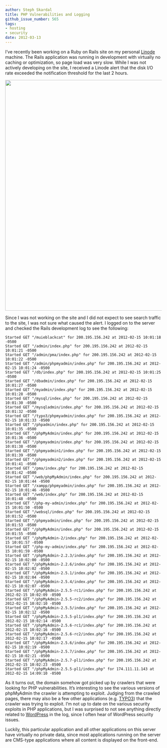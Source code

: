 ```yaml
---
author: Steph Skardal
title: PHP Vulnerabilities and Logging
github_issue_number: 565
tags:
- hosting
- security
date: 2012-03-13
---
```


I’ve recently been working on a Ruby on Rails site on my personal [Linode](https://www.linode.com/) machine. The Rails application was running in development with virtually no caching or optimization, so page load was very slow. While I was not actively developing on the site, I received a Linode alert that the disk I/O rate exceeded the notification threshold for the last 2 hours.

<img border="0" src="/blog/2012/03/php-vulnerabilities-and-logging/image-0.png" width="740"/>

Since I was not working on the site and I did not expect to see search traffic to the site, I was not sure what caused the alert. I logged on to the server and checked the Rails development log to see the following:

```plain
Started GET "/muieblackcat" for 200.195.156.242 at 2012-02-15 10:01:18 -0500
Started GET "/admin/index.php" for 200.195.156.242 at 2012-02-15 10:01:21 -0500
Started GET "/admin/pma/index.php" for 200.195.156.242 at 2012-02-15 10:01:22 -0500
Started GET "/admin/phpmyadmin/index.php" for 200.195.156.242 at 2012-02-15 10:01:24 -0500
Started GET "/db/index.php" for 200.195.156.242 at 2012-02-15 10:01:25 -0500
Started GET "/dbadmin/index.php" for 200.195.156.242 at 2012-02-15 10:01:27 -0500
Started GET "/myadmin/index.php" for 200.195.156.242 at 2012-02-15 10:01:28 -0500
Started GET "/mysql/index.php" for 200.195.156.242 at 2012-02-15 10:01:30 -0500
Started GET "/mysqladmin/index.php" for 200.195.156.242 at 2012-02-15 10:01:32 -0500
Started GET "/typo3/phpmyadmin/index.php" for 200.195.156.242 at 2012-02-15 10:01:33 -0500
Started GET "/phpadmin/index.php" for 200.195.156.242 at 2012-02-15 10:01:35 -0500
Started GET "/phpMyAdmin/index.php" for 200.195.156.242 at 2012-02-15 10:01:36 -0500
Started GET "/phpmyadmin/index.php" for 200.195.156.242 at 2012-02-15 10:01:38 -0500
Started GET "/phpmyadmin1/index.php" for 200.195.156.242 at 2012-02-15 10:01:39 -0500
Started GET "/phpmyadmin2/index.php" for 200.195.156.242 at 2012-02-15 10:01:41 -0500
Started GET "/pma/index.php" for 200.195.156.242 at 2012-02-15 10:01:42 -0500
Started GET "/web/phpMyAdmin/index.php" for 200.195.156.242 at 2012-02-15 10:01:44 -0500
Started GET "/xampp/phpmyadmin/index.php" for 200.195.156.242 at 2012-02-15 10:01:46 -0500
Started GET "/web/index.php" for 200.195.156.242 at 2012-02-15 10:01:48 -0500
Started GET "/php-my-admin/index.php" for 200.195.156.242 at 2012-02-15 10:01:50 -0500
Started GET "/websql/index.php" for 200.195.156.242 at 2012-02-15 10:01:52 -0500
Started GET "/phpmyadmin/index.php" for 200.195.156.242 at 2012-02-15 10:01:53 -0500
Started GET "/phpMyAdmin/index.php" for 200.195.156.242 at 2012-02-15 10:01:55 -0500
Started GET "/phpMyAdmin-2/index.php" for 200.195.156.242 at 2012-02-15 10:01:57 -0500
Started GET "/php-my-admin/index.php" for 200.195.156.242 at 2012-02-15 10:01:59 -0500
Started GET "/phpMyAdmin-2.2.3/index.php" for 200.195.156.242 at 2012-02-15 10:02:00 -0500
Started GET "/phpMyAdmin-2.2.6/index.php" for 200.195.156.242 at 2012-02-15 10:02:02 -0500
Started GET "/phpMyAdmin-2.5.1/index.php" for 200.195.156.242 at 2012-02-15 10:02:04 -0500
Started GET "/phpMyAdmin-2.5.4/index.php" for 200.195.156.242 at 2012-02-15 10:02:07 -0500
Started GET "/phpMyAdmin-2.5.5-rc1/index.php" for 200.195.156.242 at 2012-02-15 10:02:09 -0500
Started GET "/phpMyAdmin-2.5.5-rc2/index.php" for 200.195.156.242 at 2012-02-15 10:02:10 -0500
Started GET "/phpMyAdmin-2.5.5/index.php" for 200.195.156.242 at 2012-02-15 10:02:12 -0500
Started GET "/phpMyAdmin-2.5.5-pl1/index.php" for 200.195.156.242 at 2012-02-15 10:02:14 -0500
Started GET "/phpMyAdmin-2.5.6-rc1/index.php" for 200.195.156.242 at 2012-02-15 10:02:16 -0500
Started GET "/phpMyAdmin-2.5.6-rc2/index.php" for 200.195.156.242 at 2012-02-15 10:02:17 -0500
Started GET "/phpMyAdmin-2.5.6/index.php" for 200.195.156.242 at 2012-02-15 10:02:19 -0500
Started GET "/phpMyAdmin-2.5.7/index.php" for 200.195.156.242 at 2012-02-15 10:02:21 -0500
Started GET "/phpMyAdmin-2.5.7-pl1/index.php" for 200.195.156.242 at 2012-02-15 10:02:23 -0500
Started GET "/phpMyAdmin-2.5.5-pl1/index.php" for 174.111.11.143 at 2012-02-15 14:09:10 -0500
```

As it turns out, the domain somehow got picked up by crawlers that were looking for PHP vulnerabilities. It’s interesting to see the various versions of phpMyAdmin the crawler is attempting to exploit. Judging from the crawled pages, there may also be a few other applications (e.g. [TYPO3](https://typo3.com/)) that the crawler was trying to exploit. I’m not up to date on the various security exploits in PHP applications, but I was surprised to not see anything directly related to [WordPress](https://wordpress.org/) in the log, since I often hear of WordPress security issues.

Luckily, this particular application and all other applications on this server have virtually no private data, since most applications running on the server are CMS-type applications where all content is displayed on the front-end.
